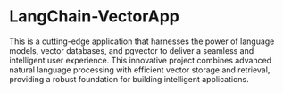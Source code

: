 # LangChain-VectorApp
This is a cutting-edge application that harnesses the power of language models, vector databases, and pgvector to deliver a seamless and intelligent user experience. This innovative project combines advanced natural language processing with efficient vector storage and retrieval, providing a robust foundation for building intelligent applications.

